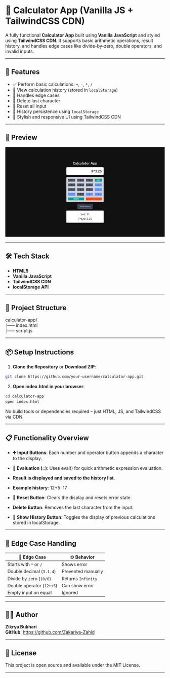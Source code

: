 # 🔢 Calculator App (Vanilla JS + TailwindCSS CDN)

A fully functional **Calculator App** built using **Vanilla JavaScript** and styled using **TailwindCSS CDN**. It supports basic arithmetic operations, result history, and handles edge cases like divide-by-zero, double operators, and invalid inputs.

---

## 🚀 Features

- ✅ Perform basic calculations: `+`, `-`, `*`, `/`
- 📜 View calculation history (stored in `localStorage`)
- 🧠 Handles edge cases
- 🔁 Delete last character
- 🧹 Reset all input
- 💾 History persistence using `localStorage`
- 🎨 Stylish and responsive UI using TailwindCSS CDN

---

## 📸 Preview

![alt text](image.png)

---

## 🛠️ Tech Stack

- **HTML5**
- **Vanilla JavaScript**
- **TailwindCSS CDN**
- **localStorage API**

---

## 📂 Project Structure

calculator-app/<br>
├── index.html<br>
├── script.js<br>

---

## 📦 Setup Instructions

1. **Clone the Repository** or **Download ZIP**:

```bash
git clone https://github.com/your-username/calculator-app.git
```
2. **Open index.html in your browser**:
```bash
cd calculator-app
open index.html
```
No build tools or dependencies required – just HTML, JS, and TailwindCSS via CDN.

---

## 📋 Functionality Overview
- **➕ Input Buttons**:
Each number and operator button appends a character to the display.

- **🧮 Evaluation (=)**:
Uses eval() for quick arithmetic expression evaluation.

- **Result is displayed and saved to the history list**.

- **Example history**: 12+5: 17

- **🧹 Reset Button**: 
Clears the display and resets error state.

- **Delete Button**: 
Removes the last character from the input.

- **📜 Show History Button**: 
Toggles the display of previous calculations stored in localStorage.

---

## 🧠 Edge Case Handling

| 🚩 Edge Case                | ⚙️ Behavior           |
|---------------------------|----------------------|
| Starts with `*` or `/`    | Shows error          |
| Double decimal (`3.1.4`)  | Prevented manually   |
| Divide by zero (`10/0`)   | Returns `Infinity`   |
| Double operator (`12++5`) | Can show error       |
| Empty input on equal      | Ignored              |


---

## 🧑‍💻 Author
**Zikrya Bukhari**<br>
**GitHub**: https://github.com/Zakariya-Zahid

---

## 📄 License
This project is open source and available under the MIT License.

---